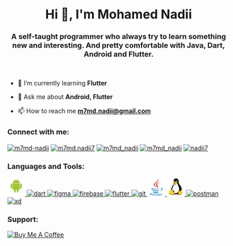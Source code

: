 <h1 align="center">Hi 👋, I'm Mohamed Nadii</h1>
<h3 align="center">A self-taught programmer who always try to learn something new and interesting. And pretty comfortable with Java, Dart, Android and Flutter.</h3><br>

- 🌱 I’m currently learning **Flutter**

- 💬 Ask me about **Android, Flutter**

- 📫 How to reach me **m7md.nadii@gmail.com**

<h3 align="left">Connect with me:</h3>
<p align="left">
<a href="https://linkedin.com/in/m7md-nadii" target="blank"><img align="center" src="https://cdn.jsdelivr.net/npm/simple-icons@3.0.1/icons/linkedin.svg" alt="m7md-nadii" height="30" width="40" /></a>
<a href="https://fb.com/m7md.nadii7" target="blank"><img align="center" src="https://cdn.jsdelivr.net/npm/simple-icons@3.0.1/icons/facebook.svg" alt="m7md.nadii7" height="30" width="40" /></a>
<a href="https://instagram.com/m7md_nadii" target="blank"><img align="center" src="https://cdn.jsdelivr.net/npm/simple-icons@3.0.1/icons/instagram.svg" alt="m7md_nadii" height="30" width="40" /></a>
<a href="https://dribbble.com/m7md_nadii" target="blank"><img align="center" src="https://cdn.jsdelivr.net/npm/simple-icons@3.0.1/icons/dribbble.svg" alt="m7md_nadii" height="30" width="40" /></a>
<a href="https://www.leetcode.com/nadii7" target="blank"><img align="center" src="https://cdn.jsdelivr.net/npm/simple-icons@3.0.1/icons/leetcode.svg" alt="nadii7" height="30" width="40" /></a>
</p>

<h3 align="left">Languages and Tools:</h3>
<p align="left"> <a href="https://developer.android.com" target="_blank"> <img src="https://raw.githubusercontent.com/devicons/devicon/master/icons/android/android-original-wordmark.svg" alt="android" width="40" height="40"/> </a> <a href="https://dart.dev" target="_blank"> <img src="https://www.vectorlogo.zone/logos/dartlang/dartlang-icon.svg" alt="dart" width="40" height="40"/> </a> <a href="https://www.figma.com/" target="_blank"> <img src="https://www.vectorlogo.zone/logos/figma/figma-icon.svg" alt="figma" width="40" height="40"/> </a> <a href="https://firebase.google.com/" target="_blank"> <img src="https://www.vectorlogo.zone/logos/firebase/firebase-icon.svg" alt="firebase" width="40" height="40"/> </a> <a href="https://flutter.dev" target="_blank"> <img src="https://www.vectorlogo.zone/logos/flutterio/flutterio-icon.svg" alt="flutter" width="40" height="40"/> </a> <a href="https://git-scm.com/" target="_blank"> <img src="https://www.vectorlogo.zone/logos/git-scm/git-scm-icon.svg" alt="git" width="40" height="40"/> </a> <a href="https://www.java.com" target="_blank"> <img src="https://raw.githubusercontent.com/devicons/devicon/master/icons/java/java-original.svg" alt="java" width="40" height="40"/> </a> <a href="https://www.linux.org/" target="_blank"> <img src="https://raw.githubusercontent.com/devicons/devicon/master/icons/linux/linux-original.svg" alt="linux" width="40" height="40"/> </a> <a href="https://postman.com" target="_blank"> <img src="https://www.vectorlogo.zone/logos/getpostman/getpostman-icon.svg" alt="postman" width="40" height="40"/> </a> <a href="https://www.adobe.com/products/xd.html" target="_blank"> <img src="https://cdn.worldvectorlogo.com/logos/adobe-xd.svg" alt="xd" width="40" height="40"/> </a> </p>

<h3 align="left">Support:</h3>
<p><a href="https://www.buymeacoffee.com/nadii7" target="_blank"><img src="https://cdn.buymeacoffee.com/buttons/v2/arial-yellow.png" alt="Buy Me A Coffee" style="height: 60px !important;width: 217px !important;" ></a></p><br><br>


